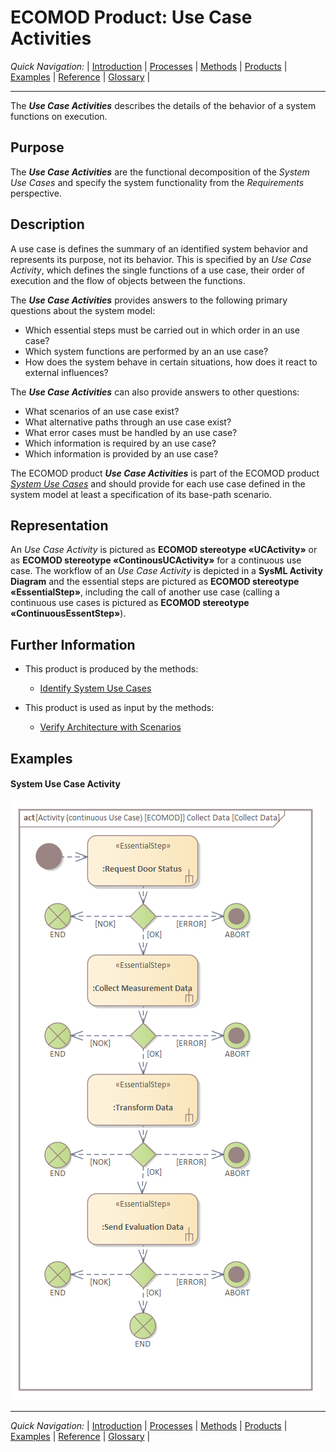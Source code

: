 # ECOMOD Product: Use Case Activities


_Quick Navigation:_ | [Introduction](index.md) | [Processes](processes.md) | [Methods](methods.md) | [Products](products.md) | [Examples](examples.md) | [Reference](quick-reference.md) | [Glossary](glossary.md) |

---


The **_Use Case Activities_** describes the details of the behavior of a system functions on execution.


## Purpose

The **_Use Case Activities_** are the functional decomposition of the _System Use Cases_ and specify the system functionality from the _Requirements_ perspective.


## Description

A use case is defines the summary of an identified system behavior and represents its purpose, not its behavior. This is specified by an _Use Case Activity_, which defines the single functions of a use case, their order of execution and the flow of objects between the functions.


The **_Use Case Activities_** provides answers to the following primary questions about the system model:

+ Which essential steps must be carried out in which order in an use case?
+ Which system functions are performed by an an use case?
+ How does the system behave in certain situations, how does it react to external influences?

The **_Use Case Activities_** can also provide answers to other questions:

+ What scenarios of an use case exist?
+ What alternative paths through an use case exist?
+ What error cases must be handled by an use case?
+ Which information is required by an use case?
+ Which information is provided by an use case?

The ECOMOD product **_Use Case Activities_** is part of the ECOMOD product [_System Use Cases_](product_system-usecases.md) and should provide for each use case defined in the system model at least a specification of its base-path scenario.


## Representation

An _Use Case Activity_ is pictured as **ECOMOD stereotype «UCActivity»** or as **ECOMOD stereotype «ContinousUCActivity»** for a continuous use case. The workflow of an _Use Case Activity_ is depicted in a **SysML Activity Diagram** and the essential steps are pictured as **ECOMOD stereotype «EssentialStep»**, including the call of another use case (calling a continuous use cases is pictured as **ECOMOD stereotype «ContinuousEssentStep»**).


## Further Information

+ This product is produced by the methods:
  - [Identify System Use Cases](method_system-usecases.md)

+ This product is used as input by the methods:
  - [Verify Architecture with Scenarios](method_system-architecture-validation.md)


## Examples

#### System Use Case Activity

![Example for Use Case Activity](images/en-ecomod-example-00-system-activities-collectdata-modelview.png)


---
_Quick Navigation:_ | [Introduction](index.md) | [Processes](processes.md) | [Methods](methods.md) | [Products](products.md) | [Examples](examples.md) | [Reference](quick-reference.md) | [Glossary](glossary.md) |
